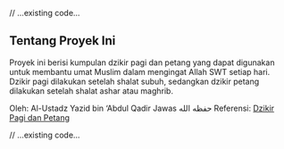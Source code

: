 // ...existing code...

## Tentang Proyek Ini

Proyek ini berisi kumpulan dzikir pagi dan petang yang dapat digunakan untuk membantu umat Muslim dalam mengingat Allah SWT setiap hari. Dzikir pagi dilakukan setelah shalat subuh, sedangkan dzikir petang dilakukan setelah shalat ashar atau maghrib.

Oleh: Al-Ustadz Yazid bin ‘Abdul Qadir Jawas حفظه الله
Referensi: [Dzikir Pagi dan Petang](https://almanhaj.or.id/11518-dzikir-pagi-dan-petang.html)

// ...existing code...
